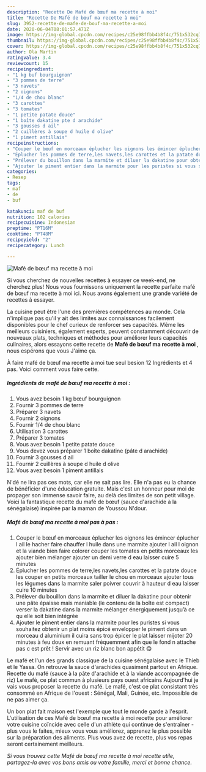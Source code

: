 ```yaml
---
description: "Recette De Mafé de bœuf ma recette à moi"
title: "Recette De Mafé de bœuf ma recette à moi"
slug: 3952-recette-de-mafe-de-bouf-ma-recette-a-moi
date: 2020-06-04T08:01:57.471Z
image: https://img-global.cpcdn.com/recipes/c25e98ffbb4b8f4c/751x532cq70/mafe-de-boeuf-ma-recette-a-moi-photo-principale-de-la-recette.jpg
thumbnail: https://img-global.cpcdn.com/recipes/c25e98ffbb4b8f4c/751x532cq70/mafe-de-boeuf-ma-recette-a-moi-photo-principale-de-la-recette.jpg
cover: https://img-global.cpcdn.com/recipes/c25e98ffbb4b8f4c/751x532cq70/mafe-de-boeuf-ma-recette-a-moi-photo-principale-de-la-recette.jpg
author: Ola Martin
ratingvalue: 3.4
reviewcount: 15
recipeingredient:
- "1 kg buf bourguignon"
- "3 pommes de terre"
- "3 navets"
- "2 oignons"
- "1/4 de chou blanc"
- "3 carottes"
- "3 tomates"
- "1 petite patate douce"
- "1 boîte dakatine pte d arachide"
- "3 gousses d ail"
- "2 cuillères à soupe d huile d olive"
- "1 piment antillais"
recipeinstructions:
- "Couper le bœuf en morceaux éplucher les oignons les émincer éplucher l ail le hacher faire chauffer l huile dans une marmite ajouter l ail l oignon et la viande bien faire colorer couper les tomates en petits morceaux les ajouter bien mélanger ajouter un demi verre d eau laisser cuire 5 minutes"
- "Éplucher les pommes de terre,les navets,les carottes et la patate douce les couper en petits morceaux tailler le chou en morceaux ajouter tous les légumes dans la marmite saler poivrer couvrir à hauteur d eau laisser cuire 10 minutes"
- "Prélever du bouillon dans la marmite et diluer la dakatine pour obtenir une pâte épaisse mais maniable (le contenu de la boîte est compact) verser la dakatine dans la marmite mélanger énergiquement jusqu’à ce qu elle soit bien intégrée"
- "Ajouter le piment entier dans la marmite pour les puristes si vous souhaitez obtenir un plat moins épicé envelopper le piment dans un morceau d aluminium il cuira sans trop épicer le plat laisser mijoter 20 minutes à feu doux en remuant fréquemment afin que le fond n attache pas c est prêt ! Servir avec un riz blanc bon appétit 😋"
categories:
- Resep
tags:
- maf
- de
- buf

katakunci: maf de buf 
nutrition: 102 calories
recipecuisine: Indonesian
preptime: "PT16M"
cooktime: "PT48M"
recipeyield: "2"
recipecategory: Lunch

---
```



![Mafé de bœuf ma recette à moi](https://img-global.cpcdn.com/recipes/c25e98ffbb4b8f4c/751x532cq70/mafe-de-boeuf-ma-recette-a-moi-photo-principale-de-la-recette.jpg)

Si vous cherchez de nouvelles recettes à essayer ce week-end, ne cherchez plus! Nous vous fournissons uniquement la recette parfaite mafé de bœuf ma recette à moi ici. Nous avons également une grande variété de recettes à essayer.

La cuisine peut être l'une des premières compétences au monde. Cela n'implique pas qu'il y ait des limites aux connaissances facilement disponibles pour le chef curieux de renforcer ses capacités. Même les meilleurs cuisiniers, également experts, peuvent constamment découvrir de nouveaux plats, techniques et méthodes pour améliorer leurs capacités culinaires, alors essayons cette recette de <strong> Mafé de bœuf ma recette à moi </strong>, nous espérons que vous J'aime ça.

<!--inarticleads1-->

À faire mafé de bœuf ma recette à moi tue seul besion 12 Ingrédients et 4 pas. Voici comment vous faire cette.

##### Ingrédients de mafé de bœuf ma recette à moi :

1. Vous avez besoin 1 kg bœuf bourguignon
1. Fournir 3 pommes de terre
1. Préparer 3 navets
1. Fournir 2 oignons
1. Fournir 1/4 de chou blanc
1. Utilisation 3 carottes
1. Préparer 3 tomates
1. Vous avez besoin 1 petite patate douce
1. Vous devez vous préparer 1 boîte dakatine (pâte d arachide)
1. Fournir 3 gousses d ail
1. Fournir 2 cuillères à soupe d huile d olive
1. Vous avez besoin 1 piment antillais


N&#39;dé ne lira pas ces mots, car elle ne sait pas lire. Elle n&#39;a pas eu la chance de bénéficier d&#39;une éducation gratuite. Mais c&#39;est un honneur pour moi de propager son immense savoir faire, au delà des limites de son petit village. Voici la fantastique recette du mafé de bœuf (sauce d&#39;arachide à la sénégalaise) inspirée par la maman de Youssou N&#39;dour. 

<!--inarticleads2-->

##### Mafé de bœuf ma recette à moi pas à pas :

1. Couper le bœuf en morceaux éplucher les oignons les émincer éplucher l ail le hacher faire chauffer l huile dans une marmite ajouter l ail l oignon et la viande bien faire colorer couper les tomates en petits morceaux les ajouter bien mélanger ajouter un demi verre d eau laisser cuire 5 minutes
1. Éplucher les pommes de terre,les navets,les carottes et la patate douce les couper en petits morceaux tailler le chou en morceaux ajouter tous les légumes dans la marmite saler poivrer couvrir à hauteur d eau laisser cuire 10 minutes
1. Prélever du bouillon dans la marmite et diluer la dakatine pour obtenir une pâte épaisse mais maniable (le contenu de la boîte est compact) verser la dakatine dans la marmite mélanger énergiquement jusqu’à ce qu elle soit bien intégrée
1. Ajouter le piment entier dans la marmite pour les puristes si vous souhaitez obtenir un plat moins épicé envelopper le piment dans un morceau d aluminium il cuira sans trop épicer le plat laisser mijoter 20 minutes à feu doux en remuant fréquemment afin que le fond n attache pas c est prêt ! Servir avec un riz blanc bon appétit 😋


Le mafé et l&#39;un des grands classique de la cuisine sénégalaise avec le Thieb et le Yassa. On retrouve la sauce d&#39;arachides quasiment partout en Afrique. Recette du mafé (sauce à la pâte d&#39;arachide et à la viande accompagnée de riz) Le mafé, ce plat commun à plusieurs pays ouest africains Aujourd&#39;hui je vais vous proposer la recette du mafé. Le mafé, c&#39;est ce plat consistant très consommé en Afrique de l&#39;ouest : Sénégal, Mali, Guinée, etc. Impossible de ne pas aimer ça. 

<!--inarticleads1-->

<p>
Un bon plat fait maison est l'exemple que tout le monde garde à l'esprit. L'utilisation de ces Mafé de bœuf ma recette à moi recette pour améliorer votre cuisine coïncide avec celle d'un athlète qui continue de s'entraîner - plus vous le faites, mieux vous vous améliorez, apprenez le plus possible sur la préparation des aliments. Plus vous avez de recette, plus vos repas seront certainement meilleurs.
</p>

<p>
<i>Si vous trouvez cette Mafé de bœuf ma recette à moi recette utile, partagez-la avec vos bons amis ou votre famille, merci et bonne chance.</i>
</p>
